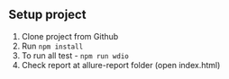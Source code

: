 ## Setup project
1. Clone project from Github
2. Run `npm install`
3. To run all test - `npm run wdio`
4. Check report at allure-report folder (open index.html)